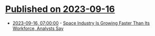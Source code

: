 # [Published on 2023-09-16](index.md)

* [2023-09-16, 07:00:00](https://science.slashdot.org/story/23/09/15/2119239/space-industry-is-growing-faster-than-its-workforce-analysts-say?utm_source=rss1.0mainlinkanon&utm_medium=feed) - [Space Industry Is Growing Faster Than Its Workforce, Analysts Say](https://science.slashdot.org/story/23/09/15/2119239/space-industry-is-growing-faster-than-its-workforce-analysts-say?utm_source=rss1.0mainlinkanon&utm_medium=feed)
